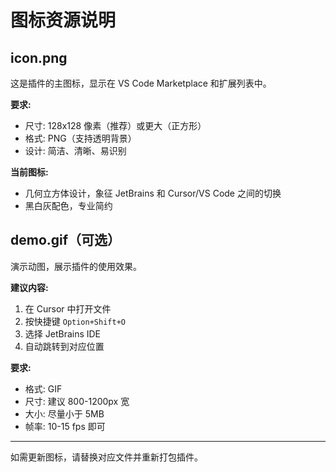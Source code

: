 # 图标资源说明

## icon.png

这是插件的主图标，显示在 VS Code Marketplace 和扩展列表中。

**要求:**
- 尺寸: 128x128 像素（推荐）或更大（正方形）
- 格式: PNG（支持透明背景）
- 设计: 简洁、清晰、易识别

**当前图标:**
- 几何立方体设计，象征 JetBrains 和 Cursor/VS Code 之间的切换
- 黑白灰配色，专业简约

## demo.gif（可选）

演示动图，展示插件的使用效果。

**建议内容:**
1. 在 Cursor 中打开文件
2. 按快捷键 `Option+Shift+O`
3. 选择 JetBrains IDE
4. 自动跳转到对应位置

**要求:**
- 格式: GIF
- 尺寸: 建议 800-1200px 宽
- 大小: 尽量小于 5MB
- 帧率: 10-15 fps 即可

---

如需更新图标，请替换对应文件并重新打包插件。
